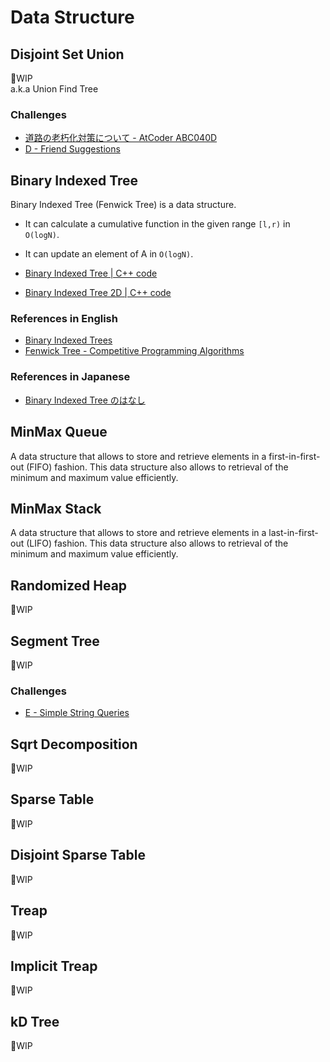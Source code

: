 # Data Structure

## Disjoint Set Union
🚧WIP  
a.k.a Union Find Tree

### Challenges
- [道路の老朽化対策について - AtCoder ABC040D](https://atcoder.jp/contests/abc040/tasks/abc040_d)
- [D - Friend Suggestions](https://atcoder.jp/contests/abc157/tasks/abc157_d)

## Binary Indexed Tree

Binary Indexed Tree (Fenwick Tree) is a data structure.
- It can calculate a cumulative function in the given range `[l,r)` in `O(logN)`.
- It can update an element of A in `O(logN)`.

- [Binary Indexed Tree | C++ code](binary_indexed_tree.hpp)
- [Binary Indexed Tree 2D | C++ code](binary_indexed_tree_2d.hpp)

### References in English
- [Binary Indexed Trees](https://www.topcoder.com/thrive/articles/Binary%20Indexed%20Trees)
- [Fenwick Tree - Competitive Programming Algorithms](https://cp-algorithms.com/data_structures/fenwick.html)

### References in Japanese
- [Binary Indexed Tree のはなし](http://hos.ac/slides/20140319_bit.pdf)

## MinMax Queue
A data structure that allows to store and retrieve elements in a first-in-first-out (FIFO) fashion.
This data structure also allows to retrieval of the minimum and maximum value efficiently.

## MinMax Stack
A data structure that allows to store and retrieve elements in a last-in-first-out (LIFO) fashion.
This data structure also allows to retrieval of the minimum and maximum value efficiently.

## Randomized Heap
🚧WIP


## Segment Tree
🚧WIP

### Challenges
- [E - Simple String Queries](https://atcoder.jp/contests/abc157/tasks/abc157_e)


## Sqrt Decomposition
🚧WIP

## Sparse Table
🚧WIP

## Disjoint Sparse Table
🚧WIP

## Treap
🚧WIP

## Implicit Treap
🚧WIP

## kD Tree
🚧WIP